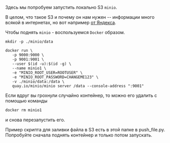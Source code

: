 Здесь мы попробуем запустить локально S3 `minio`.

В целом, что такое S3 и почему он нам нужен -- информации много всякой в интернетах, но вот например [от Яндекса](https://yandex.cloud/ru/docs/glossary/s3?utm_referrer=https%3A%2F%2Fwww.google.com%2F).

Чтобы поднять `minio` - воспользуемся `Docker` образом.

```
mkdir -p ./minio/data

docker run \
   -p 9000:9000 \
   -p 9001:9001 \
   --user $(id -u):$(id -g) \
   --name minio1 \
   -e "MINIO_ROOT_USER=ROOTUSER" \
   -e "MINIO_ROOT_PASSWORD=CHANGEME123" \
   -v ./minio/data:/data \
   quay.io/minio/minio server /data --console-address ":9001"
```

Если вдруг вы грохнули случайно контейнер, то можно его удалить с помощью команды 

```bash
docker rm minio1
```

и снова перезапустить его.

Пример скрипта для заливки файла в S3 есть в этой папке в push_file.py. Попробуйте сначала поднять контейнер и только потом запускать.

